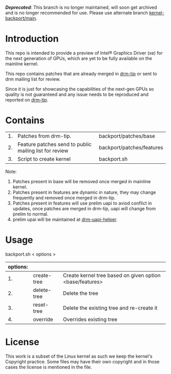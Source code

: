 
***Deprecated***: This branch is no longer maintained, will soon get archived and is no longer recommended for use. Please use alternate branch [kernel-backport/main](https://github.com/intel-gpu/xekmd-backports/tree/kernel-backport/main). 

# Introduction

This repo is intended to provide a preview of Intel® Graphics Driver (xe) for the next generation of GPUs, which are yet to be fully available on the mainline kernel.

This repo contains patches that are already merged in [drm-tip](https://gitlab.freedesktop.org/drm/tip) or sent to drm mailing list for review.

Since it is just for showcasing the capabilities of the next-gen GPUs so quality is not guaranteed and any issue needs to be reproduced and reported on [drm-tip](https://drm.pages.freedesktop.org/intel-docs/how-to-file-i915-bugs.html).


# Contains
|   |   | |
|-- |---|-- |
|1. | Patches from drm-tip.| backport/patches/base | |
|2. | Feature patches send to public mailing list for review |backport/patches/features |
|3. | Script to create kernel | backport.sh|

Note: 
1. Patches present in base will be removed once merged in mainline kernel.
2. Patches present in features are dynamic in nature, they may change frequently and removed once merged in drm-tip.
3. Patches present in features will use prelim uapi to aviod conflict in updates, once patches are merged in drm-tip, uapi will change from prelim to normal.
4. prelim upai will be maintained at [drm-uapi-helper](https://github.com/intel-gpu/drm-uapi-helper/tree/xe).

# Usage
backport.sh < options >

|options:| | |
|-- |--|--| 
|1. |create-tree| Create kernel tree based on given option <base/features>|
|2. |delete-tree| Delete the tree|
|3. |reset-tree| Delete the existing tree and re-create it|
|4. |override| Overrides existing tree|


# License

This work is a subset of the Linux kernel as such we keep the kernel's
Copyright practice. Some files may have their own copyright and in those
cases the license is mentioned in the file.
